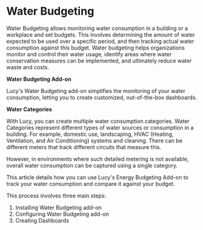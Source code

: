 # Water Budgeting

Water Budgeting allows monitoring water consumption in a building or a workplace and set budgets. This involves determining the amount of water expected to be used over a specific period, and then tracking actual water consumption against this budget. Water budgeting helps organizations monitor and control their water usage, identify areas where water conservation measures can be implemented, and ultimately reduce water waste and costs.

**Water Budgeting Add-on**

Lucy's Water Budgeting add-on simplifies the monitoring of your water consumption, letting you to create customized, out-of-the-box dashboards.

**Water Categories**

With Lucy, you can create multiple water consumption categories. Water Categories represent different types of water sources or consumption in a building. For example, domestic use, landscaping, HVAC (Heating, Ventilation, and Air Conditioning) systems and cleaning. There can be different meters that track different circuits that measure this.

However, in environments where such detailed metering is not available, overall water consumption can be captured using a single category.

This article details how you can use Lucy's Energy Budgeting Add-on to track your water consumption and compare it against your budget.

This process involves three main steps:

1. Installing Water Budgeting add-on
2. Configuring Water Budgeting add-on
3. Creating Dashboards

